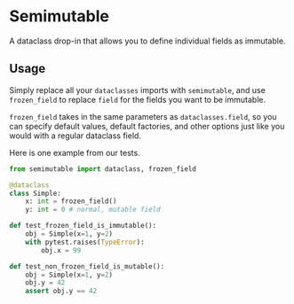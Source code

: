 # Semimutable

A dataclass drop-in that allows you to define individual fields as immutable.

## Usage

Simply replace all your `dataclasses` imports with `semimutable`, and use `frozen_field` to replace `field` for the fields you want to be immutable.

`frozen_field` takes in the same parameters as `dataclasses.field`, so you can specify default values, default factories, and other options just like you would with a regular dataclass field.

Here is one example from our tests.

```python
from semimutable import dataclass, frozen_field

@dataclass
class Simple:
    x: int = frozen_field()
    y: int = 0 # normal, mutable field

def test_frozen_field_is_immutable():
    obj = Simple(x=1, y=2)
    with pytest.raises(TypeError):
        obj.x = 99

def test_non_frozen_field_is_mutable():
    obj = Simple(x=1, y=2)
    obj.y = 42
    assert obj.y == 42
```